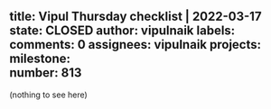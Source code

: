title:	Vipul Thursday checklist | 2022-03-17
state:	CLOSED
author:	vipulnaik
labels:	
comments:	0
assignees:	vipulnaik
projects:	
milestone:	
number:	813
--
(nothing to see here)
